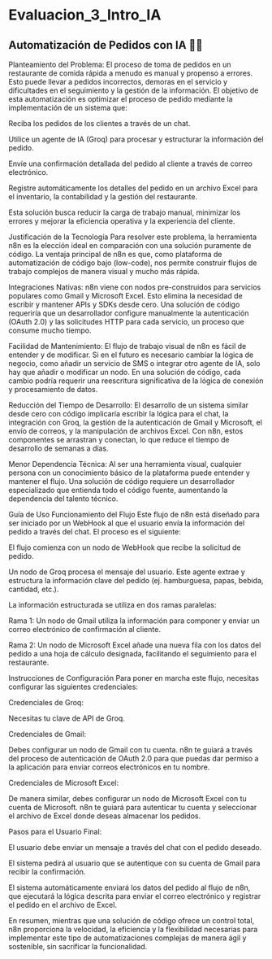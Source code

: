 # Evaluacion_3_Intro_IA

## Automatización de Pedidos con IA 🤖🍔

Planteamiento del Problema:
El proceso de toma de pedidos en un restaurante de comida rápida a menudo es manual y propenso a errores. Esto puede llevar a pedidos incorrectos, demoras en el servicio y dificultades en el seguimiento y la gestión de la información. El objetivo de esta automatización es optimizar el proceso de pedido mediante la implementación de un sistema que:

Reciba los pedidos de los clientes a través de un chat.

Utilice un agente de IA (Groq) para procesar y estructurar la información del pedido.

Envíe una confirmación detallada del pedido al cliente a través de correo electrónico.

Registre automáticamente los detalles del pedido en un archivo Excel para el inventario, la contabilidad y la gestión del restaurante.

Esta solución busca reducir la carga de trabajo manual, minimizar los errores y mejorar la eficiencia operativa y la experiencia del cliente.

Justificación de la Tecnología
Para resolver este problema, la herramienta n8n es la elección ideal en comparación con una solución puramente de código. La ventaja principal de n8n es que, como plataforma de automatización de código bajo (low-code), nos permite construir flujos de trabajo complejos de manera visual y mucho más rápida.

Integraciones Nativas: n8n viene con nodos pre-construidos para servicios populares como Gmail y Microsoft Excel. Esto elimina la necesidad de escribir y mantener APIs y SDKs desde cero. Una solución de código requeriría que un desarrollador configure manualmente la autenticación (OAuth 2.0) y las solicitudes HTTP para cada servicio, un proceso que consume mucho tiempo.

Facilidad de Mantenimiento: El flujo de trabajo visual de n8n es fácil de entender y de modificar.  Si en el futuro es necesario cambiar la lógica de negocio, como añadir un servicio de SMS o integrar otro agente de IA, solo hay que añadir o modificar un nodo. En una solución de código, cada cambio podría requerir una reescritura significativa de la lógica de conexión y procesamiento de datos.

Reducción del Tiempo de Desarrollo: El desarrollo de un sistema similar desde cero con código implicaría escribir la lógica para el chat, la integración con Groq, la gestión de la autenticación de Gmail y Microsoft, el envío de correos, y la manipulación de archivos Excel. Con n8n, estos componentes se arrastran y conectan, lo que reduce el tiempo de desarrollo de semanas a días.

Menor Dependencia Técnica: Al ser una herramienta visual, cualquier persona con un conocimiento básico de la plataforma puede entender y mantener el flujo. Una solución de código requiere un desarrollador especializado que entienda todo el código fuente, aumentando la dependencia del talento técnico.

Guía de Uso
Funcionamiento del Flujo
Este flujo de n8n está diseñado para ser iniciado por un WebHook al que el usuario envía la información del pedido a través del chat. El proceso es el siguiente:

El flujo comienza con un nodo de WebHook que recibe la solicitud de pedido.

Un nodo de Groq procesa el mensaje del usuario. Este agente extrae y estructura la información clave del pedido (ej. hamburguesa, papas, bebida, cantidad, etc.).

La información estructurada se utiliza en dos ramas paralelas:

Rama 1: Un nodo de Gmail utiliza la información para componer y enviar un correo electrónico de confirmación al cliente.

Rama 2: Un nodo de Microsoft Excel añade una nueva fila con los datos del pedido a una hoja de cálculo designada, facilitando el seguimiento para el restaurante.

Instrucciones de Configuración
Para poner en marcha este flujo, necesitas configurar las siguientes credenciales:

Credenciales de Groq:

Necesitas tu clave de API de Groq.

Credenciales de Gmail:

Debes configurar un nodo de Gmail con tu cuenta. n8n te guiará a través del proceso de autenticación de OAuth 2.0 para que puedas dar permiso a la aplicación para enviar correos electrónicos en tu nombre.

Credenciales de Microsoft Excel:

De manera similar, debes configurar un nodo de Microsoft Excel con tu cuenta de Microsoft. n8n te guiará para autenticar tu cuenta y seleccionar el archivo de Excel donde deseas almacenar los pedidos.

Pasos para el Usuario Final:

El usuario debe enviar un mensaje a través del chat con el pedido deseado.

El sistema pedirá al usuario que se autentique con su cuenta de Gmail para recibir la confirmación.

El sistema automáticamente enviará los datos del pedido al flujo de n8n, que ejecutará la lógica descrita para enviar el correo electrónico y registrar el pedido en el archivo de Excel.

En resumen, mientras que una solución de código ofrece un control total, n8n proporciona la velocidad, la eficiencia y la flexibilidad necesarias para implementar este tipo de automatizaciones complejas de manera ágil y sostenible, sin sacrificar la funcionalidad.
